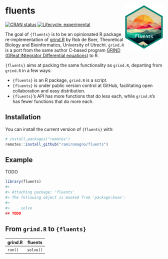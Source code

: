 
<!-- README.md is generated from README.Rmd. Please edit that file -->

# fluents <img src='man/figures/logo.svg' align="right" height="139" />

<!-- badges: start -->

[![CRAN
status](https://www.r-pkg.org/badges/version/fluents)](https://CRAN.R-project.org/package=fluents)
[![Lifecycle:
experimental](https://img.shields.io/badge/lifecycle-experimental-orange.svg)](https://lifecycle.r-lib.org/articles/stages.html#experimental)
<!-- badges: end -->

The goal of `{fluents}` is to be an opinionated R package
re-implementation of [grind.R](https://tbb.bio.uu.nl/rdb/grindR.html) by
Rob de Boer, Theoretical Biology and Bioinformatics, University of
Utrecht. `grind.R` is a port from the same author C-based program [GRIND
(GReat INtegrator Differential
equations)](https://tbb.bio.uu.nl/rdb/grindC.html) to R.

`{fluents}` aims at packing the same functionality as `grind.R`,
departing from `grind.R` in a few ways:

- `{fluents}` is an R package, `grind.R` is a script.
- `{fluents}` is under public version control at GitHub, facilitating
  open collaboration and easy distribution.
- `{fluents}`’s API has more functions that do less each, while
  `grind.R`’s has fewer functions that do more each.

## Installation

You can install the current version of `{fluents}` with:

``` r
# install.packages("remotes")
remotes::install_github("ramiromagno/fluents")
```

## Example

TODO

``` r
library(fluents)
#> 
#> Attaching package: 'fluents'
#> The following object is masked from 'package:base':
#> 
#>     solve
## TODO
```

## From `grind.R` to `{fluents}`

| grind.R | fluents   |
|---------|-----------|
| `run()` | `solve()` |
